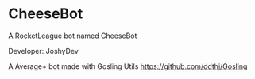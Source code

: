 # CheeseBot
A RocketLeague bot named CheeseBot

Developer: JoshyDev

A Average+ bot made with Gosling Utils
https://github.com/ddthj/Gosling
